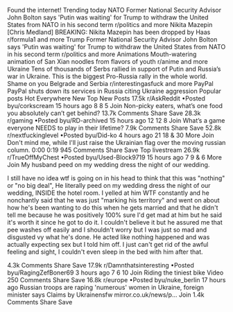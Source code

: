 Found the internet!
Trending today
NATO
Former National Security Advisor John Bolton says 'Putin was waiting' for Trump to withdraw the United States from NATO in his second term
r/politics and more
Nikita Mazepin
[Chris Medland] BREAKING: Nikita Mazepin has been dropped by Haas
r/formula1 and more
Trump
Former National Security Advisor John Bolton says 'Putin was waiting' for Trump to withdraw the United States from NATO in his second term
r/politics and more
Animations
Mouth-watering animation of San Xian noodles from flavors of youth
r/anime and more
Ukraine
Tens of thousands of Serbs rallied in support of Putin and Russia’s war in Ukraine. This is the biggest Pro-Russia rally in the whole world. Shame on you Belgrade and Serbia
r/interestingasfuck and more
PayPal
PayPal shuts down its services in Russia citing Ukraine aggression
Popular posts
Hot
Everywhere
New
Top
New Posts
17.5k
r/AskReddit
•Posted byu/corkscream
15 hours ago
8
8
5
Join
Non-picky eaters, what’s one food you absolutely can’t get behind?
13.7k Comments
Share
Save
28.3k
r/gaming
•Posted byu/RD-archived
15 hours ago
12
12
8
Join
What’s a game everyone NEEDS to play in their lifetime?
7.9k Comments
Share
Save
52.8k
r/nextfuckinglevel
•Posted byu/Did-ko
4 hours ago
21
18
& 30 More
Join
Don't mind me, while I'll just raise the Ukrainian flag over the moving russian column.
0:00
0:19
945 Comments
Share
Save
Top livestream
26.9k
r/TrueOffMyChest
•Posted byu/Used-Block9719
15 hours ago
7
9
& 6 More
Join
My husband peed on my wedding dress the night of our wedding.

I still have no idea wtf is going on in his head to think that this was "nothing" or "no big deal", He literally peed on my wedding dress the night of our wedding, INSIDE the hotel room. I yelled at him WTF constantly and he nonchantly said that he was just "marking his territory" and went on about how he's been wanting to do this when he gets married and that he didn't tell me because he was positively 100% sure I'd get mad at him but he said it's worth it since he got to do it. I couldn't believe it but he assured me that pee washes off easily and I shouldn't worry but I was just so mad and disgusted vy what he's done. He acted like nothing happened and was actually expecting sex but I told him off. I just can't get rid of the awful feeling and sight, I couldn't even sleep in the bed with him after that.

4.3k Comments
Share
Save
17.9k
r/Damnthatsinteresting
•Posted byu/RagingZefBoner69
3 hours ago
7
6
10
Join
Riding the tiniest bike
Video
250 Comments
Share
Save
16.8k
r/europe
•Posted byu/nuke_berlin
17 hours ago
Russian troops are raping 'numerous' women in Ukraine, foreign minister says
Claims by Ukrainensfw
mirror.co.uk/news/p...
Join
1.4k Comments
Share
Save